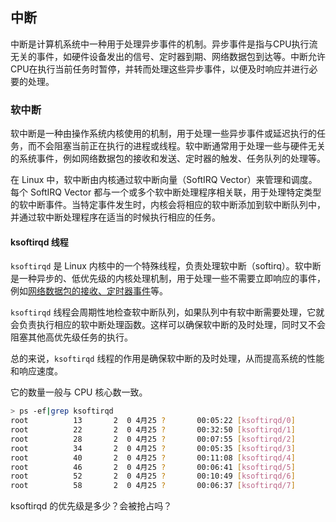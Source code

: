 ## 中断

中断是计算机系统中一种用于处理异步事件的机制。异步事件是指与CPU执行流无关的事件，如硬件设备发出的信号、定时器到期、网络数据包到达等。中断允许CPU在执行当前任务时暂停，并转而处理这些异步事件，以便及时响应并进行必要的处理。

### 软中断

软中断是一种由操作系统内核使用的机制，用于处理一些异步事件或延迟执行的任务，而不会阻塞当前正在执行的进程或线程。软中断通常用于处理一些与硬件无关的系统事件，例如网络数据包的接收和发送、定时器的触发、任务队列的处理等。

在 Linux 中，软中断由内核通过软中断向量（SoftIRQ Vector）来管理和调度。每个 SoftIRQ Vector 都与一个或多个软中断处理程序相关联，用于处理特定类型的软中断事件。当特定事件发生时，内核会将相应的软中断添加到软中断队列中，并通过软中断处理程序在适当的时候执行相应的任务。





#### ksoftirqd 线程

`ksoftirqd` 是 Linux 内核中的一个特殊线程，负责处理软中断（softirq）。软中断是一种异步的、低优先级的内核处理机制，用于处理一些不需要立即响应的事件，例如<u>网络数据包的接收、定时器事件</u>等。

`ksoftirqd` 线程会周期性地检查软中断队列，如果队列中有软中断需要处理，它就会负责执行相应的软中断处理函数。这样可以确保软中断的及时处理，同时又不会阻塞其他高优先级任务的执行。

总的来说，`ksoftirqd` 线程的作用是确保软中断的及时处理，从而提高系统的性能和响应速度。

它的数量一般与 CPU 核心数一致。

```bash
> ps -ef|grep ksoftirqd
root          13       2  0 4月25 ?       00:05:22 [ksoftirqd/0]
root          22       2  0 4月25 ?       00:32:50 [ksoftirqd/1]
root          28       2  0 4月25 ?       00:07:55 [ksoftirqd/2]
root          34       2  0 4月25 ?       00:05:35 [ksoftirqd/3]
root          40       2  0 4月25 ?       00:11:08 [ksoftirqd/4]
root          46       2  0 4月25 ?       00:06:41 [ksoftirqd/5]
root          52       2  0 4月25 ?       00:10:49 [ksoftirqd/6]
root          58       2  0 4月25 ?       00:06:37 [ksoftirqd/7]
```

ksoftirqd 的优先级是多少？会被抢占吗？
